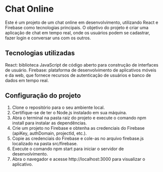 # Chat Online
Este é um projeto de um chat online em desenvolvimento, utilizando React e Firebase como tecnologias principais. O objetivo do projeto é criar uma aplicação de chat em tempo real, onde os usuários podem se cadastrar, fazer login e conversar uns com os outros.

## Tecnologias utilizadas
React: biblioteca JavaScript de código aberto para construção de interfaces de usuário.
Firebase: plataforma de desenvolvimento de aplicativos móveis e da web, que fornece recursos de autenticação de usuários e banco de dados em tempo real.

## Configuração do projeto
1. Clone o repositório para o seu ambiente local.
2. Certifique-se de ter o Node.js instalado em sua máquina.
3. Abra o terminal na pasta raiz do projeto e execute o comando npm install para instalar as dependências.
4. Crie um projeto no Firebase e obtenha as credenciais do Firebase (apiKey, authDomain, projectId, etc.).
5. Copie as credenciais do Firebase e cole-as no arquivo firebase.js localizado na pasta src/firebase.
6. Execute o comando npm start para iniciar o servidor de desenvolvimento.
7. Abra o navegador e acesse http://localhost:3000 para visualizar o aplicativo.

